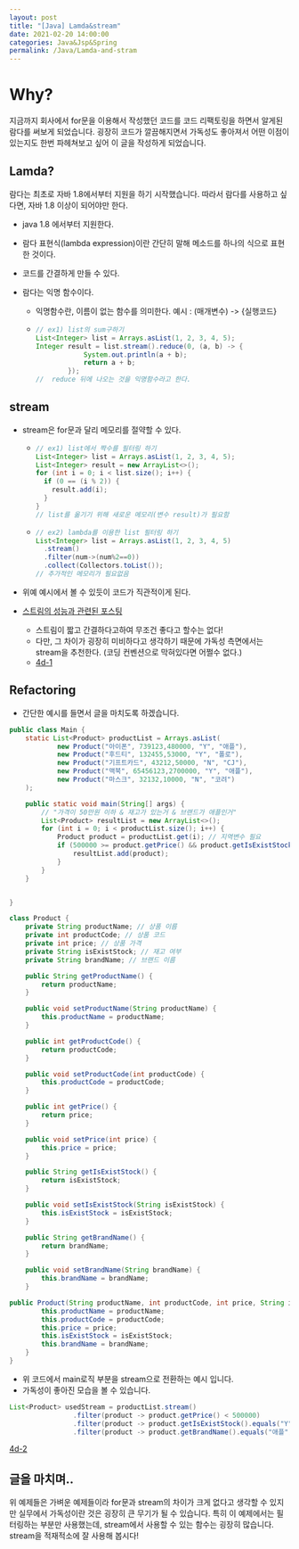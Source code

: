 ```yaml
---
layout: post
title: "[Java] Lamda&stream"
date: 2021-02-20 14:00:00
categories: Java&Jsp&Spring
permalink: /Java/Lamda-and-stram
---
```


# Why?

지금까지 회사에서 for문을 이용해서 작성했던 코드를 코드 리팩토링을 하면서 알게된 람다를 써보게 되었습니다. 굉장히 코드가 깔끔해지면서 가독성도 좋아져서 어떤 이점이 있는지도 한번 파헤쳐보고 싶어 이 글을 작성하게 되었습니다.



## Lamda?

람다는 최초로 자바 1.8에서부터 지원을 하기 시작했습니다. 따라서 람다를 사용하고 싶다면, 자바 1.8 이상이 되어야만 한다.

- java 1.8 에서부터 지원한다.

- 람다 표현식(lambda expression)이란 간단히 말해 메소드를 하나의 식으로 표현한 것이다.

- 코드를 간결하게 만들 수 있다.

- 람다는 익명 함수이다.

  - 익명함수란, 이름이 없는 함수를 의미한다. 예시 : (매개변수) -> {실행코드}

  - ```java
    // ex1) list의 sum구하기
    List<Integer> list = Arrays.asList(1, 2, 3, 4, 5);
    Integer result = list.stream().reduce(0, (a, b) -> {
                System.out.println(a + b);
                return a + b;
            });
    // 	reduce 뒤에 나오는 것을 익명함수라고 한다.
    ```



## stream

- stream은 for문과 달리 메모리를 절약할 수 있다.

  - ```java
    // ex1) list에서 짝수를 필터링 하기
    List<Integer> list = Arrays.asList(1, 2, 3, 4, 5);
    List<Integer> result = new ArrayList<>();
    for (int i = 0; i < list.size(); i++) {
      if (0 == (i % 2)) {
        result.add(i);
      }
    }
    // list를 옮기기 위해 새로운 메모리(변수 result)가 필요함
    ```

  - ```java
    // ex2) lambda를 이용한 list 필터링 하기
    List<Integer> list = Arrays.asList(1, 2, 3, 4, 5)
      .stream()
      .filter(num->(num%2==0))
      .collect(Collectors.toList());
    // 추가적인 메모리가 필요없음
    ```

- 위예 예시에서 볼 수 있듯이 코드가 직관적이게 된다. 

- [스트림의 성능과 관련된 포스팅](https://jeong-pro.tistory.com/185)

  - 스트림이 짧고 간결하다고하여 무조건 좋다고 할수는 없다!
  - 다만, 그 차이가 굉장히 미비하다고 생각하기 때문에 가독성 측면에서는 stream을 추천한다. (코딩 컨벤션으로 막혀있다면 어쩔수 없다.)
  - [4d-1](/img/4d-1.PNG)
  
  

## Refactoring

- 간단한 예시를 들면서 글을 마치도록 하겠습니다. 

```java
public class Main {
    static List<Product> productList = Arrays.asList(
            new Product("아이폰", 739123,480000, "Y", "애플"),
            new Product("후드티", 132455,53000, "Y", "폴로"),
            new Product("기프트카드", 43212,50000, "N", "CJ"),
            new Product("맥북", 65456123,2700000, "Y", "애플"),
            new Product("마스크", 32132,10000, "N", "코려")
    );

    public static void main(String[] args) {
        // "가격이 50만원 이하 & 재고가 있는거 & 브랜드가 애플인거"
        List<Product> resultList = new ArrayList<>();
        for (int i = 0; i < productList.size(); i++) {
            Product product = productList.get(i); // 지역변수 필요
            if (500000 >= product.getPrice() && product.getIsExistStock().equals("Y") && product.getBrandName().equals("애플")) {
                resultList.add(product);
            }
        }
    }


}

class Product {
    private String productName; // 상품 이름
    private int productCode; // 상품 코드
    private int price; // 상품 가격
    private String isExistStock; // 재고 여부
    private String brandName; // 브랜드 이름

    public String getProductName() {
        return productName;
    }

    public void setProductName(String productName) {
        this.productName = productName;
    }

    public int getProductCode() {
        return productCode;
    }

    public void setProductCode(int productCode) {
        this.productCode = productCode;
    }

    public int getPrice() {
        return price;
    }

    public void setPrice(int price) {
        this.price = price;
    }

    public String getIsExistStock() {
        return isExistStock;
    }

    public void setIsExistStock(String isExistStock) {
        this.isExistStock = isExistStock;
    }

    public String getBrandName() {
        return brandName;
    }

    public void setBrandName(String brandName) {
        this.brandName = brandName;
    }

public Product(String productName, int productCode, int price, String isExistStock, String brandName) {
        this.productName = productName;
        this.productCode = productCode;
        this.price = price;
        this.isExistStock = isExistStock;
        this.brandName = brandName;
    }
}
```



- 위 코드에서 main로직 부분을 stream으로 전환하는 예시 입니다.
- 가독성이 좋아진 모습을 볼 수 있습니다.

```java
List<Product> usedStream = productList.stream()
                .filter(product -> product.getPrice() < 500000)
                .filter(product -> product.getIsExistStock().equals("Y"))
                .filter(product -> product.getBrandName().equals("애플")).collect(Collectors.toList());
```

[4d-2](/img/4d-2.PNG)

## 글을 마치며..

위 예제들은 가벼운 예제들이라 for문과 stream의 차이가 크게 없다고 생각할 수 있지만 실무에서 가독성이란 것은 굉장히 큰 무기가 될 수 있습니다. 특히 이 예제에서는 필터링하는 부분만 사용했는데, stream에서 사용할 수 있는 함수는 굉장히 많습니다. stream을 적재적소에 잘 사용해 봅시다!


